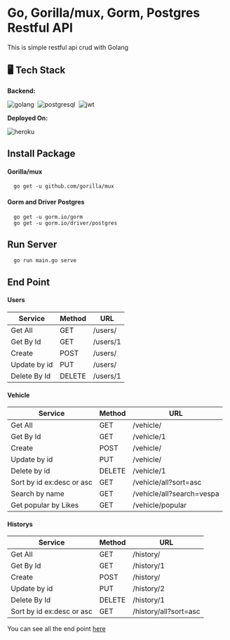 # Go, Gorilla/mux, Gorm, Postgres Restful API

This is simple restful api crud with Golang

## 🖥️ Tech Stack

**Backend:**

![golang](https://img.shields.io/badge/Go-100000?style=for-the-badge&logo=Go&logoColor=white&labelColor=51DEF0&color=51DEF0)&nbsp;
![postgresql](https://img.shields.io/badge/PostgreSQL-100000?style=for-the-badge&logo=PostgreSQL&logoColor=white&labelColor=3A7373&color=384A5F)&nbsp;
![jwt](https://img.shields.io/badge/JWT-100000?style=for-the-badge&logo=JSONWebTokens&logoColor=white&labelColor=000000&color=000000)&nbsp;

**Deployed On:**

![heroku](https://img.shields.io/badge/heroku-100000?style=for-the-badge&logo=Heroku&logoColor=white&labelColor=3C8932&color=3C8932)&nbsp;

## Install Package

#### Gorilla/mux

```
  go get -u github.com/gorilla/mux
```

#### Gorm and Driver Postgres

```
  go get -u gorm.io/gorm
  go get -u gorm.io/driver/postgres
```

## Run Server

```
  go run main.go serve
```

## End Point

#### Users

| Service      | Method | URL      |
| ------------ | ------ | -------- |
| Get All      | GET    | /users/  |
| Get By Id    | GET    | /users/1 |
| Create       | POST   | /users/  |
| Update by id | PUT    | /users/  |
| Delete By Id | DELETE | /users/1 |

#### Vehicle

| Service                   | Method | URL                       |
| ------------------------- | ------ | ------------------------- |
| Get All                   | GET    | /vehicle/                 |
| Get By Id                 | GET    | /vehicle/1                |
| Create                    | POST   | /vehicle/                 |
| Update by id              | PUT    | /vehicle/                 |
| Delete by id              | DELETE | /vehicle/1                |
| Sort by id ex:desc or asc | GET    | /vehicle/all?sort=asc     |
| Search by name            | GET    | /vehicle/all?search=vespa |
| Get popular by Likes      | GET    | /vehicle/popular          |

#### Historys

| Service                   | Method | URL                   |
| ------------------------- | ------ | --------------------- |
| Get All                   | GET    | /history/             |
| Get By Id                 | GET    | /history/1            |
| Create                    | POST   | /history/             |
| Update by id              | PUT    | /history/2            |
| Delete By Id              | DELETE | /history/1            |
| Sort by id ex:desc or asc | GET    | /history/all?sort=asc |

You can see all the end point [here](https://documenter.getpostman.com/view/17947721/UzQyqiZK)
